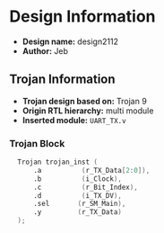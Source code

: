 # Design Information

- **Design name:** design2112 
- **Author:** Jeb  

## Trojan Information

- **Trojan design based on:** Trojan 9
- **Origin RTL hierarchy:** multi module  
- **Inserted module:** `UART_TX.v`  

### Trojan Block

```verilog
  Trojan trojan_inst (
      .a          (r_TX_Data[2:0]),
      .b          (i_Clock),
      .c          (r_Bit_Index),
      .d          (i_TX_DV),
      .sel       (r_SM_Main),
      .y         (r_TX_Data)
  );
